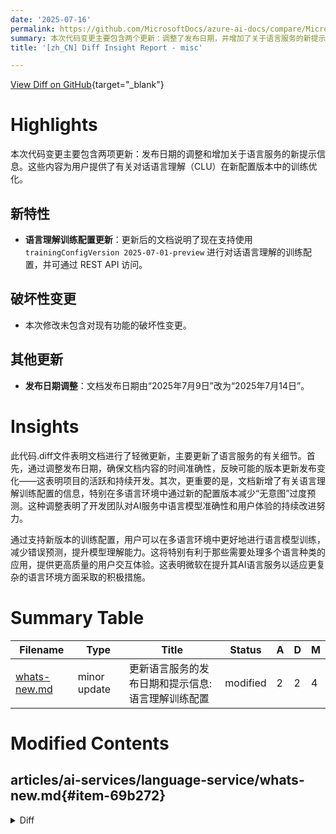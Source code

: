```yaml
---
date: '2025-07-16'
permalink: https://github.com/MicrosoftDocs/azure-ai-docs/compare/MicrosoftDocs:dbb4e58...MicrosoftDocs:ebd05f8
summary: 本次代码变更主要包含两个更新：调整了发布日期，并增加了关于语言服务的新提示信息。这些修改旨在为用户提供关于对话语言理解在新配置版本中的训练优化信息。具体来说，更新后的文档支持使用新的训练配置版本（2025-07-01-preview）进行对话语言理解的训练，但并不涉及对现有功能的破坏性变更。此外，文档的发布日期由“2025年7月9日”改为“2025年7月14日”。总体来看，这些更新反映了开发团队持续改善AI服务中语言模型准确性及用户体验的努力。
title: '[zh_CN] Diff Insight Report - misc'

---
```


[View Diff on GitHub](https://github.com/MicrosoftDocs/azure-ai-docs/compare/MicrosoftDocs:dbb4e58...MicrosoftDocs:ebd05f8){target="_blank"}

# Highlights
本次代码变更主要包含两项更新：发布日期的调整和增加关于语言服务的新提示信息。这些内容为用户提供了有关对话语言理解（CLU）在新配置版本中的训练优化。

## 新特性
- **语言理解训练配置更新**：更新后的文档说明了现在支持使用 `trainingConfigVersion 2025-07-01-preview` 进行对话语言理解的训练配置，并可通过 REST API 访问。

## 破坏性变更
- 本次修改未包含对现有功能的破坏性变更。

## 其他更新
- **发布日期调整**：文档发布日期由“2025年7月9日”改为“2025年7月14日”。

# Insights
此代码.diff文件表明文档进行了轻微更新，主要更新了语言服务的有关细节。首先，通过调整发布日期，确保文档内容的时间准确性，反映可能的版本更新发布变化——这表明项目的活跃和持续开发。其次，更重要的是，文档新增了有关语言理解训练配置的信息，特别在多语言环境中通过新的配置版本减少“无意图”过度预测。这种调整表明了开发团队对AI服务中语言模型准确性和用户体验的持续改进努力。

通过支持新版本的训练配置，用户可以在多语言环境中更好地进行语言模型训练，减少错误预测，提升模型理解能力。这将特别有利于那些需要处理多个语言种类的应用，提供更高质量的用户交互体验。这表明微软在提升其AI语言服务以适应更复杂的语言环境方面采取的积极措施。

# Summary Table
|  Filename  | Type |    Title    | Status | A  | D  | M  |
|------------|------|-------------|--------|----|----|----|
| [whats-new.md](#item-69b272) | minor update | 更新语言服务的发布日期和提示信息: 语言理解训练配置 | modified | 2 | 2 | 4 | 


# Modified Contents
## articles/ai-services/language-service/whats-new.md{#item-69b272}

<details>
<summary>Diff</summary>
````diff
@@ -6,7 +6,7 @@ author: laujan
 manager: nitinme
 ms.service: azure-ai-language
 ms.topic: whats-new
-ms.date: 07/09/2025
+ms.date: 07/14/2025
 ms.author: lajanuar
 ---
 
@@ -16,7 +16,7 @@ Azure AI Language is updated on an ongoing basis. Bookmark this page to stay up
 
 ## June 2025
 
-* A new version of the Conversational Language Understanding (CLU) training configuration, aimed at minimizing overpredictions of the [None intent](conversational-language-understanding/concepts/none-intent.md)—particularly in multilingual contexts—is now supported in [REST API version 2025-15-05-preview](/rest/api/language/analyze-conversations/analyze-conversations?view=rest-language-2025-05-15-preview&preserve-view=true).
+* A new version of the Conversational Language Understanding (CLU) training configuration, aimed at minimizing overpredictions of the [None intent](conversational-language-understanding/concepts/none-intent.md)—particularly in multilingual contexts—is now available via the REST API using **trainingConfigVersion 2025-07-01-preview**. For more information, *see* [Train your model: request body data](conversational-language-understanding/how-to/train-model.md?tabs=rest-api#request-body).
 
 * The [Build your conversational agent](https://github.com/Azure-Samples/Azure-Language-OpenAI-Conversational-Agent-Accelerator) accelerator project is updated to include a new routing strategy—**TRIAGE_AGENT**. This strategy uses an agent hosted on Azure AI Foundry Agent Service. It utilizes Conversational Language Understanding (CLU) and Custom Question Answering (CQA) as tools to triage user intent for downstream agent routing. Additionally, these tools help deliver precise answers to specific questions. For more information, *see* [TechCommunity Blog Post](https://techcommunity.microsoft.com/blog/azure-ai-services-blog/announcing-azure-ai-language-new-features-to-accelerate-your-agent-development/4415216)
 
````
</details>

### Summary

```json
{
    "modification_type": "minor update",
    "modification_title": "更新语言服务的发布日期和提示信息: 语言理解训练配置"
}
```

### Explanation
此次代码修改主要涉及对 `whats-new.md` 文件的更新，包含了两处日期和信息的调整。首先，更新了文档的日期，从原来的“2025年7月9日”改为“2025年7月14日”。其次，增加了关于新版本对话语言理解（CLU）训练配置的信息，特别是在多语言环境下减少“无意图”过度预测的目的。更新后的内容明确指出，现已通过 REST API 提供 **trainingConfigVersion 2025-07-01-preview** 的支持，并提供了指向模型培训请求主体数据文档的链接，方便用户获取更多信息。这些修改旨在增强文档的准确性和使用便利性。


